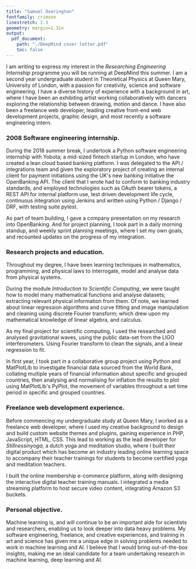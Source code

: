 ```yaml
---
title: "Samuel Overington"
fontfamily: crimson
linestretch: 1.3
geometry: margin=1.3in
output:
  pdf_document:
    path: "./DeepMind cover letter.pdf"
    toc: false
---
```

<!-- # SELF INTRODUCTION -->
<!-- The “Intro” Paragraph – Grab the reader’s attention. Introduce yourself, & state why you’re a good fit.  -->
I am writing to express my interest in the *Researching Engineering Internship* programme you will be running at DeepMind this summer.  I am a second year undergraduate student in Theoretical Physics at Queen Mary, University of London, with a passion for creativity, science and software engineering.  I have a diverse history of experience with a background in art, where I have been an exhibiting artist working collaboratively with dancers exploring the relationship between drawing, motion and dance.  I have also been a freelance web developer, leading creative front-end web development projects, graphic design, and most recently a software engineering intern.

<!--
My career goals are to be able to use the scientific method to build models.  In order for machine learning to be able work with these data, the algorithms must first be written... As part of a larger understanding of what intelligence is, and learning models.

using ML libraries to enable this.  I found that through exploring the LIGO dataset, I am interested in the
 -->

<!-- # Some important things to talk about here: -->
<!-- The “Hard Sell” Paragraph – Prove how qualified you are. Use bullet points to highlight achievements.  -->

### 2008 Software engineering internship.

During the 2018 summer break, I undertook a Python software engineering internship with Yobota; a mid-sized fintech startup in London, who have created a lean cloud based banking platform.  I was delegated to the API / integrations team and given the exploratory project of creating an internal client for payment initiations using the UK's new banking initiative the OpenBanking API.  The client that I wrote had to conform to banking industry standards, and employed technologies such as OAuth bearer tokens, a REST API for internal platform use, test driven development life cycle, continuous integration using Jenkins and written using Python / Django / DRF, with testing suite pytest.

As part of team building, I gave a company presentation on my research into OpenBanking.  And for project planning, I took part in a daily morning standup, and weekly sprint planning meetings, where I set my own goals, and recounted updates on the progress of my integration.

### Research projects and education.
<!--
Overall skill review for Uni:
  - show my maths skills
  - analytic skills
  - software programming skills
-->
<!-- These skills enable me to explore the implication of testable changes, and using analytical skills to assess and measure their implications, and how  

 certain aspects of the physical system, and how these data relate to mathematical theories might work.
-->

Throughout my degree, I have been learning techniques in mathematics, programming, and physical laws to interrogate, model and analyse data from physical systems.

<!-- I have gotten the most satisfaction from the following ... intellectually stimulating -->

During the module _Introduction to Scientific Computing_, we were taught how to model many mathematical functions and analyse datasets; extracting relevant physical information from them.  Of note, we learned about linear regression algorithms and curve fitting and image manipulation and cleaning using discrete Fourier transform; which drew upon my mathematical knowledge of linear algebra, and calculus.

As my final project for scientific computing, I used the researched and analysed gravitational waves, using the public data-set from the LIGO interferometers.  Using Fourier transform to clean the signals, and a linear regression to fit.

<!-- (talk more - calculus,  differential equations). -->

In first year, I took part in a collaborative group project using Python and MatPlotLib to investigate financial data sourced from the World Bank, collating multiple years of financial information about specific and grouped countries, then analysing and normalising for inflation the results to plot using MatPlotLib's PyPlot, the movement of variables throughout a set time period in specific and grouped countries.

### Freelance web development experience.

Before commencing my undergraduate study at Queen Mary, I worked as a freelance web developer, where I used my creative background to design and build custom website themes and plugins, gaining experience in PHP, JavaScript, HTML, CSS. This lead to working as the lead developer for *Stillnessinyoga*, a dutch yoga and meditation studio, where I built their digital product which has become an industry leading online learning space to accompany their teacher trainings for students to become certified yoga and meditation teachers.

I built the online membership e-commerce platform, along with designing the interactive digital teacher training manuals. I integrated a media streaming platform to host secure video content, integrating Amazon S3 buckets.

 <!-- - Being part of a team building an online learning platform with e-comms, on an AWS EC2 instance.
 - WordPress plugin and theme developer - coding in PHP for front end as well as server side tasks. -->



<!-- ### My interest in DeepMind; -->
<!-- The “Research” Paragraph – Learn about your target company, & explain how you fit into their future. -->
<!-- I am interested in creating models that will help the betterment of scientific research. while pushing scientific boundaries
-->
### Personal objective.

Machine learning is, and will continue to be an important aide for scientists and researchers, enabling us to look deeper into data heavy problems.  My software engineering, freelance, and creative experiences, and training in art and science has given me a unique edge in solving problems needed to work in machine learning and AI. I believe that I would bring out-of-the-box insights, making me an ideal candidate for a team undertaking research in machine learning, deep learning and AI.


<!-- improve our ability to analyse data by recognising patterns and behaviours that might otherwise go unnoticed.  I would love to be part of the team working towards these goals,

 where I can combine my diverse history in creativity, software engineering, and scientific research giving me -->
